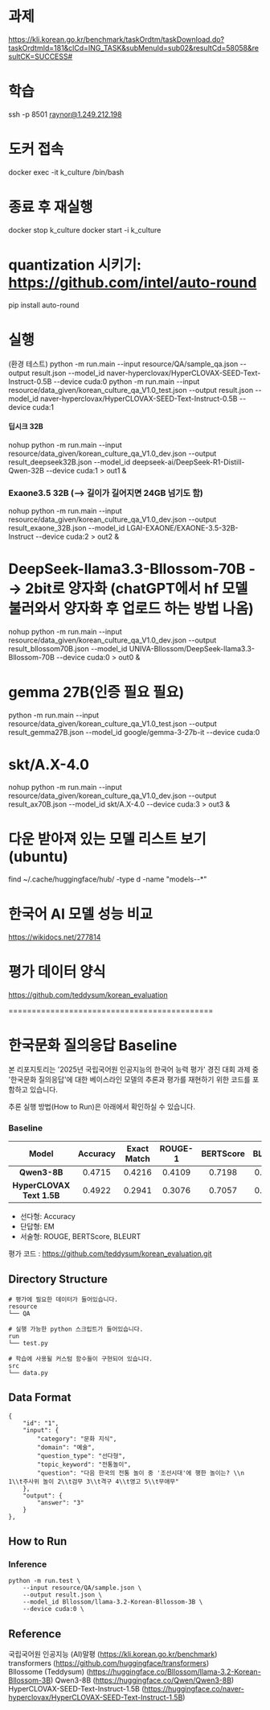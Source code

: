 # 과제
https://kli.korean.go.kr/benchmark/taskOrdtm/taskDownload.do?taskOrdtmId=181&clCd=ING_TASK&subMenuId=sub02&resultCd=58058&resultCK=SUCCESS#

# 학습
ssh -p 8501 raynor@1.249.212.198 

# 도커 접속
docker exec -it k_culture /bin/bash

# 종료 후 재실행
docker stop k_culture
docker start -i k_culture

# quantization 시키기: https://github.com/intel/auto-round
pip install auto-round


# 실행
(환경 테스트) python -m run.main  --input resource/QA/sample_qa.json  --output result.json   --model_id naver-hyperclovax/HyperCLOVAX-SEED-Text-Instruct-0.5B   --device cuda:0
python -m run.main  --input resource/data_given/korean_culture_qa_V1.0_test.json  --output result.json   --model_id naver-hyperclovax/HyperCLOVAX-SEED-Text-Instruct-0.5B   --device cuda:1

#### 딥시크 32B
nohup python -m run.main --input resource/data_given/korean_culture_qa_V1.0_dev.json  --output result_deepseek32B.json  --model_id deepseek-ai/DeepSeek-R1-Distill-Qwen-32B --device cuda:1 > out1 &

### Exaone3.5 32B (--> 길이가 길어지면 24GB 넘기도 함)
nohup python -m run.main  --input resource/data_given/korean_culture_qa_V1.0_dev.json  --output result_exaone_32B.json  --model_id LGAI-EXAONE/EXAONE-3.5-32B-Instruct --device cuda:2 > out2 &

# DeepSeek-llama3.3-Bllossom-70B  --> 2bit로 양자화 (chatGPT에서 hf 모델 불러와서 양자화 후 업로드 하는 방법 나옴)
nohup python -m run.main  --input resource/data_given/korean_culture_qa_V1.0_dev.json  --output result_bllossom70B.json  --model_id UNIVA-Bllossom/DeepSeek-llama3.3-Bllossom-70B --device cuda:0 > out0 &

# gemma 27B(인증 필요 필요)
python -m run.main  --input resource/data_given/korean_culture_qa_V1.0_test.json  --output result_gemma27B.json  --model_id google/gemma-3-27b-it --device cuda:0

# skt/A.X-4.0
nohup python -m run.main  --input resource/data_given/korean_culture_qa_V1.0_dev.json  --output result_ax70B.json  --model_id skt/A.X-4.0 --device cuda:3 > out3 &


# 다운 받아져 있는 모델 리스트 보기(ubuntu)
find ~/.cache/huggingface/hub/ -type d -name "models--*"


# 한국어 AI 모델 성능 비교
https://wikidocs.net/277814

# 평가 데이터 양식
https://github.com/teddysum/korean_evaluation




============================================

# 한국문화 질의응답 Baseline
본 리포지토리는 '2025년 국립국어원 인공지능의 한국어 능력 평가' 경진 대회 과제 중 '한국문화 질의응답'에 대한 베이스라인 모델의 추론과 평가를 재현하기 위한 코드를 포함하고 있습니다.


추론 실행 방법(How to Run)은 아래에서 확인하실 수 있습니다.

### Baseline
|           Model           | Accuracy | Exact Match | ROUGE-1 | BERTScore | BLEURT | Descriptive Avg | Final Score |
| :-----------------------: | :------: | :---------: | :-----: | :-------: | :----: | :-------------: | :---------: |
|        **Qwen3-8B**        |  0.4715  |    0.4216   |  0.4109 |   0.7198  | 0.5451 |      0.5586     |    0.4839   |
| **HyperCLOVAX Text 1.5B** |  0.4922  |    0.2941   |  0.3076 |   0.7057  | 0.5325 |      0.5153     |    0.4339   |


 - 선다형: Accuracy
 - 단답형: EM
 - 서술형: ROUGE, BERTScore, BLEURT

   
평가 코드 : https://github.com/teddysum/korean_evaluation.git


## Directory Structure
```
# 평가에 필요한 데이터가 들어있습니다.
resource
└── QA

# 실행 가능한 python 스크립트가 들어있습니다.
run
└── test.py

# 학습에 사용될 커스텀 함수들이 구현되어 있습니다.
src
└── data.py   
```

## Data Format
```
{
    "id": "1",
    "input": {
        "category": "문화 지식",
        "domain": "예술",
        "question_type": "선다형",
        "topic_keyword": "전통놀이",
        "question": "다음 한국의 전통 놀이 중 '조선시대'에 행한 놀이는? \\n 1\\t주사위 놀이 2\\t검무 3\\t격구 4\\t영고 5\\t무애무"
    },
    "output": {
        "answer": "3"
    }
},
```

## How to Run
### Inference
```
python -m run.test \
    --input resource/QA/sample.json \
    --output result.json \
    --model_id Bllossom/llama-3.2-Korean-Bllossom-3B \
    --device cuda:0 \
```



## Reference
국립국어원 인공지능 (AI)말평 (https://kli.korean.go.kr/benchmark)  
transformers (https://github.com/huggingface/transformers)  
Bllossome (Teddysum) (https://huggingface.co/Bllossom/llama-3.2-Korean-Bllossom-3B)
Qwen3-8B (https://huggingface.co/Qwen/Qwen3-8B)
HyperCLOVAX-SEED-Text-Instruct-1.5B (https://huggingface.co/naver-hyperclovax/HyperCLOVAX-SEED-Text-Instruct-1.5B)


